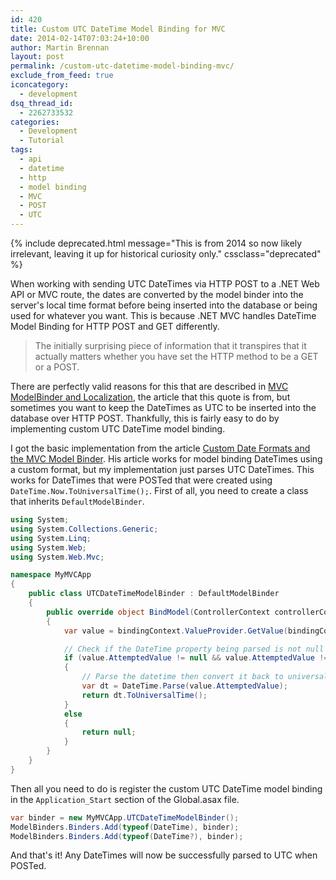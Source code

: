 ```yaml
---
id: 420
title: Custom UTC DateTime Model Binding for MVC
date: 2014-02-14T07:03:24+10:00
author: Martin Brennan
layout: post
permalink: /custom-utc-datetime-model-binding-mvc/
exclude_from_feed: true
iconcategory:
  - development
dsq_thread_id:
  - 2262733532
categories:
  - Development
  - Tutorial
tags:
  - api
  - datetime
  - http
  - model binding
  - MVC
  - POST
  - UTC
---
```


{% include deprecated.html message="This is from 2014 so now likely irrelevant, leaving it up for historical curiosity only." cssclass="deprecated" %}

When working with sending UTC DateTimes via HTTP POST to a .NET Web API or MVC route, the dates are converted by the model binder into the server's local time format before being inserted into the database or being used for whatever you want. This is because .NET MVC handles DateTime Model Binding for HTTP POST and GET differently.

> The initially surprising piece of information that it transpires that it actually matters whether you have set the HTTP method to be a GET or a POST.

There are perfectly valid reasons for this that are described in [MVC ModelBinder and Localization](http://weblogs.asp.net/melvynharbour/archive/2008/11/21/mvc-modelbinder-and-localization.aspx), the article that this quote is from, but sometimes you want to keep the DateTimes as UTC to be inserted into the database over HTTP POST. Thankfully, this is fairly easy to do by implementing custom UTC DateTime model binding.<!--more-->

I got the basic implementation from the article [Custom Date Formats and the MVC Model Binder](https://blog.greatrexpectations.com/2013/01/10/custom-date-formats-and-the-mvc-model-binder/). His article works for model binding DateTimes using a custom format, but my implementation just parses UTC DateTimes. This works for DateTimes that were POSTed that were created using `DateTime.Now.ToUniversalTime();`. First of all, you need to create a class that inherits `DefaultModelBinder`.

```csharp
using System;
using System.Collections.Generic;
using System.Linq;
using System.Web;
using System.Web.Mvc;

namespace MyMVCApp
{
    public class UTCDateTimeModelBinder : DefaultModelBinder
    {
        public override object BindModel(ControllerContext controllerContext, ModelBindingContext bindingContext)
        {
            var value = bindingContext.ValueProvider.GetValue(bindingContext.ModelName);

            // Check if the DateTime property being parsed is not null or "" (for JSONO
            if (value.AttemptedValue != null && value.AttemptedValue != "")
            {
                // Parse the datetime then convert it back to universal time.
                var dt = DateTime.Parse(value.AttemptedValue);
                return dt.ToUniversalTime();
            }
            else
            {
                return null;
            }
        }
    }
}
```


Then all you need to do is register the custom UTC DateTime model binding in the `Application_Start` section of the Global.asax file.

```csharp
var binder = new MyMVCApp.UTCDateTimeModelBinder();
ModelBinders.Binders.Add(typeof(DateTime), binder);
ModelBinders.Binders.Add(typeof(DateTime?), binder);
```

And that's it! Any DateTimes will now be successfully parsed to UTC when POSTed.
